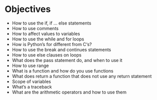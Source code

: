 # Objectives
- How to use the if, if ... else statements
- How to use comments
- How to affect values to variables
- How to use the while and for loops
- How is Python’s for different from C‘s?
- How to use the break and continues statements
- How to use else clauses on loops
- What does the pass statement do, and when to use it
- How to use range
- What is a function and how do you use functions
- What does return a function that does not use any return statement
- Scope of variables
- What’s a traceback
- What are the arithmetic operators and how to use them
